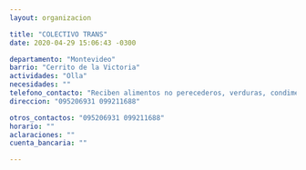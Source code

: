 ```yaml
---
layout: organizacion

title: "COLECTIVO TRANS"
date: 2020-04-29 15:06:43 -0300

departamento: "Montevideo"
barrio: "Cerrito de la Victoria"
actividades: "Olla"
necesidades: ""
telefono_contacto: "Reciben alimentos no perecederos, verduras, condimentos, etc."
direccion: "095206931 099211688"

otros_contactos: "095206931 099211688"
horario: ""
aclaraciones: ""
cuenta_bancaria: ""

---
```

